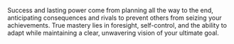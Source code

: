 Success and lasting power come from planning all the way to the end, anticipating consequences and rivals to prevent others from seizing your achievements. True mastery lies in foresight, self-control, and the ability to adapt while maintaining a clear, unwavering vision of your ultimate goal.
